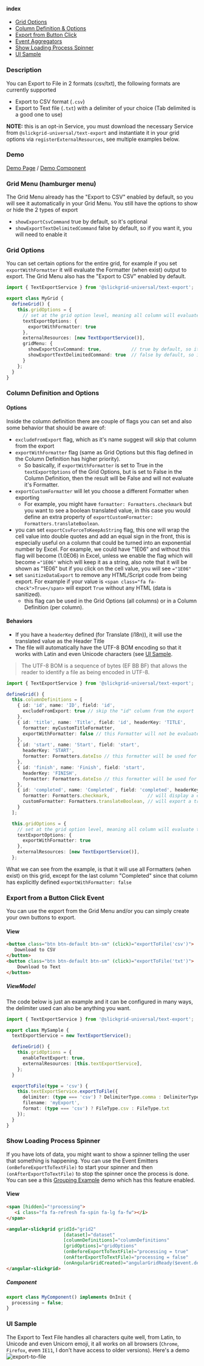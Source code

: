 #### index
- [Grid Options](#grid-options)
- [Column Definition & Options](#column-definition-and-options)
- [Export from Button Click](#export-from-a-button-click-event)
- [Event Aggregators](#event-aggregators)
- [Show Loading Process Spinner](#show-loading-process-spinner)
- [UI Sample](#ui-sample)

### Description
You can Export to File in 2 formats (csv/txt), the following formats are currently supported
- Export to CSV format (`.csv`)
- Export to Text file (`.txt`) with a delimiter of your choice (Tab delimited is a good one to use)

**NOTE:** this is an opt-in Service, you must download the necessary Service from `@slickgrid-universal/text-export` and instantiate it in your grid options via `registerExternalResources`, see multiple examples below.

### Demo
[Demo Page](https://ghiscoding.github.io/Angular-Slickgrid/#/localization) / [Demo Component](https://github.com/ghiscoding/Angular-Slickgrid/blob/master/src/app/examples/grid-localization.component.ts)

### Grid Menu (hamburger menu)
The Grid Menu already has the "Export to CSV" enabled by default, so you will see it automatically in your Grid Menu. You still have the options to show or hide the 2 types of export
- `showExportCsvCommand` true by default, so it's optional
- `showExportTextDelimitedCommand` false by default, so if you want it, you will need to enable it

### Grid Options
You can set certain options for the entire grid, for example if you set `exportWithFormatter` it will evaluate the Formatter (when exist) output to export. The Grid Menu also has the "Export to CSV" enabled by default.
```ts
import { TextExportService } from '@slickgrid-universal/text-export';

export class MyGrid {
  defineGrid() {
    this.gridOptions = {
      // set at the grid option level, meaning all column will evaluate the Formatter (when it has a Formatter defined)
      textExportOptions: {
        exportWithFormatter: true
      },
      externalResources: [new TextExportService()],
      gridMenu: {
        showExportCsvCommand: true,           // true by default, so it's optional
        showExportTextDelimitedCommand: true  // false by default, so if you want it, you will need to enable it
      }
    };
  }
}
```

### Column Definition and Options
#### Options
Inside the column definition there are couple of flags you can set and also some behavior that should be aware of:
- `excludeFromExport` flag, which as it's name suggest will skip that column from the export
- `exportWithFormatter` flag (same as Grid Options but this flag defined in the Column Definition has higher priority).
  - So basically, if `exportWithFormatter` is set to True in the `textExportOptions` of the Grid Options, but is set to False in the Column Definition, then the result will be False and will not evaluate it's Formatter.
- `exportCustomFormatter` will let you choose a different Formatter when exporting
  - For example, you might have `formatter: Formatters.checkmark` but you want to see a boolean translated value, in this case you would define an extra property of `exportCustomFormatter: Formatters.translateBoolean`.
- you can set `exportCsvForceToKeepAsString` flag, this one will wrap the cell value into double quotes and add an equal sign in the front, this is especially useful on a column that could be turned into an exponential number by Excel. For example, we could have "1E06" and without this flag will become (1.0E06) in Excel, unless we enable the flag which will become `="1E06"` which will keep it as a string, also note that it will be shown as "1E06" but if you click on the cell value, you will see `="1E06"`
- set `sanitizeDataExport` to remove any HTML/Script code from being export. For example if your value is `<span class="fa fa-check">True</span>` will export `True` without any HTML (data is sanitized).
   - this flag can be used in the Grid Options (all columns) or in a Column Definition (per column).

#### Behaviors
- If you have a `headerKey` defined (for Translate (i18n)), it will use the translated value as the Header Title
- The file will automatically have the UTF-8 BOM encoding so that it works with Latin and even Unicode characters (see [UI Sample](#ui-sample).
> The UTF-8 BOM is a sequence of bytes (EF BB BF) that allows the reader to identify a file as being encoded in UTF-8.

```ts
import { TextExportService } from '@slickgrid-universal/text-export';

defineGrid() {
  this.columnDefinitions = [
    { id: 'id', name: 'ID', field: 'id',
      excludeFromExport: true // skip the "id" column from the export
    },
    { id: 'title', name: 'Title', field: 'id', headerKey: 'TITLE',
      formatter: myCustomTitleFormatter,
      exportWithFormatter: false // this Formatter will not be evaluated
    },
    { id: 'start', name: 'Start', field: 'start',
      headerKey: 'START',
      formatter: Formatters.dateIso // this formatter will be used for the export
    },
    { id: 'finish', name: 'Finish', field: 'start',
      headerKey: 'FINISH',
      formatter: Formatters.dateIso // this formatter will be used for the export
    },
    { id: 'completed', name: 'Completed', field: 'completed', headerKey: 'COMPLETED',
      formatter: Formatters.checkmark,              // will display a checkmark icon in the UI
      customFormatter: Formatters.translateBoolean, // will export a translated value, e.g. in French, True would show as 'Vrai'
    }
  ];

  this.gridOptions = {
    // set at the grid option level, meaning all column will evaluate the Formatter (when it has a Formatter defined)
    textExportOptions: {
      exportWithFormatter: true
    },
    externalResources: [new TextExportService()],
  };
```

What we can see from the example, is that it will use all Formatters (when exist) on this grid, except for the last column "Completed" since that column has explicitly defined `exportWithFormatter: false`

### Export from a Button Click Event
You can use the export from the Grid Menu and/or you can simply create your own buttons to export.
#### View
```html
<button class="btn btn-default btn-sm" (click)="exportToFile('csv')">
   Download to CSV
</button>
<button class="btn btn-default btn-sm" (click)="exportToFile('txt')">
    Download to Text
</button>
```

##### ViewModel
The code below is just an example and it can be configured in many ways, the delimiter used can also be anything you want.
```ts
import { TextExportService } from '@slickgrid-universal/text-export';

export class MySample {
  textExportService = new TextExportService();

  defineGrid() {
    this.gridOptions = {
      enableTextExport: true,
      externalResources: [this.textExportService],
    };
  }

  exportToFile(type = 'csv') {
    this.textExportService.exportToFile({
      delimiter: (type === 'csv') ? DelimiterType.comma : DelimiterType.tab,
      filename: 'myExport',
      format: (type === 'csv') ? FileType.csv : FileType.txt
    });
  }
}
```

### Show Loading Process Spinner
If you have lots of data, you might want to show a spinner telling the user that something is happening. You can use the Event Emitters `(onBeforeExportToTextFile)` to start your spinner and then `(onAfterExportToTextFile)` to stop the spinner once the process is done. You can see a this [Grouping Example](https://ghiscoding.github.io/Angular-Slickgrid/#/grouping) demo which has this feature enabled. 

#### View
```html
<span [hidden]="!processing">
   <i class="fa fa-refresh fa-spin fa-lg fa-fw"></i>
</span>

<angular-slickgrid gridId="grid2"
                     [dataset]="dataset"
                     [columnDefinitions]="columnDefinitions"
                     [gridOptions]="gridOptions"
                     (onBeforeExportToTextFile)="processing = true"
                     (onAfterExportToTextFile)="processing = false"
                     (onAngularGridCreated)="angularGridReady($event.detail)">
</angular-slickgrid>
```

##### Component
```ts
export class MyComponent() implements OnInit {
  processing = false;
}
```

### UI Sample
The Export to Text File handles all characters quite well, from Latin, to Unicode and even Unicorn emoji, it all works on all browsers (`Chrome`, `Firefox`, even `IE11`, I don't have access to older versions). Here's a demo
![export-to-file](https://github.com/ghiscoding/aurelia-slickgrid/blob/master/screenshots/export-to-file.png)